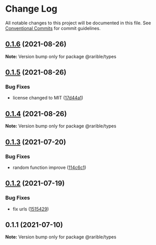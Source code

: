 # Change Log

All notable changes to this project will be documented in this file.
See [Conventional Commits](https://conventionalcommits.org) for commit guidelines.

## [0.1.6](https://github.com/rariblecom/ts-common/compare/@rarible/types@0.1.5...@rarible/types@0.1.6) (2021-08-26)

**Note:** Version bump only for package @rarible/types





## [0.1.5](https://github.com/rariblecom/ts-common/compare/@rarible/types@0.1.4...@rarible/types@0.1.5) (2021-08-26)


### Bug Fixes

* license changed to MIT ([17d44a1](https://github.com/rariblecom/ts-common/commit/17d44a1225c507c6a4c8b1f4bcf8878c43c211b2))





## [0.1.4](https://github.com/rariblecom/ts-common/compare/@rarible/types@0.1.3...@rarible/types@0.1.4) (2021-08-26)

**Note:** Version bump only for package @rarible/types





## [0.1.3](https://github.com/rariblecom/ts-common/compare/@rarible/types@0.1.2...@rarible/types@0.1.3) (2021-07-20)


### Bug Fixes

* random function improve ([114c6c1](https://github.com/rariblecom/ts-common/commit/114c6c1444f19b76feff63316c76993088d3fc6a))





## [0.1.2](https://github.com/rariblecom/ts-common/compare/@rarible/types@0.1.1...@rarible/types@0.1.2) (2021-07-19)


### Bug Fixes

* fix urls ([1515429](https://github.com/rariblecom/ts-common/commit/1515429ebd0d79920ddb586ab276ea4625d8973e))





## 0.1.1 (2021-07-10)

**Note:** Version bump only for package @rarible/types
